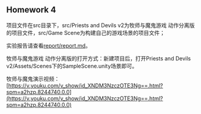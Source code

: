 ## Homework 4

项目文件在src目录下，src/Priests and Devils v2为牧师与魔鬼游戏 动作分离版的项目文件，src/Game Scene为构建自己的游戏场景的项目文件；  

实验报告请查看[report/report.md](report/report.md)。

牧师与魔鬼游戏 动作分离版的打开方式：新建项目后，打开Priests and Devils v2/Assets/Scenes下的SampleScene.unity场景即可。

牧师与魔鬼演示视频：[https://v.youku.com/v_show/id_XNDM3NzczOTE3Ng==.html?spm=a2hzp.8244740.0.0](https://v.youku.com/v_show/id_XNDM3NzczOTE3Ng==.html?spm=a2hzp.8244740.0.0)